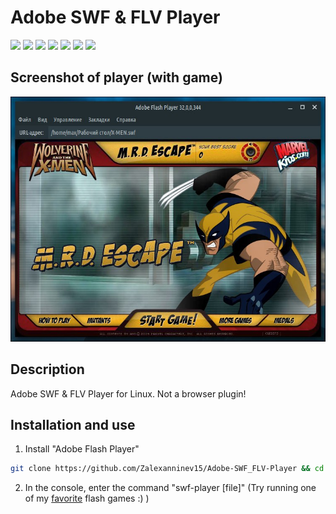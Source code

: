 # Adobe SWF & FLV Player

[![](https://img.shields.io/badge/OS-Linux-ligthgreen?logo=linux)](https://github.com/Zalexanninev15/Adobe-SWF_FLV-Player)
[![](https://img.shields.io/github/last-commit/Zalexanninev15/Adobe-SWF_FLV-Player)](https://github.com/Zalexanninev15/Adobe-SWF_FLV-Player/commits/master)
[![](https://img.shields.io/github/stars/Zalexanninev15/Adobe-SWF_FLV-Player.svg)](https://github.com/Zalexanninev15/Adobe-SWF_FLV-Player/stargazers)
[![](https://img.shields.io/github/forks/Zalexanninev15/Adobe-SWF_FLV-Player.svg)](https://github.com/Zalexanninev15/Adobe-SWF_FLV-Player/network/members)
[![](https://img.shields.io/badge/license-GPLv3-ligthgreen.svg)](LICENSE)
[![](https://img.shields.io/badge/donate-QIWI-FF8C00.svg)](https://qiwi.com/n/ZALEXANNINEV15)
[![](https://img.shields.io/badge/donate-YooMoney-8B3FFD.svg)](https://yoomoney.ru/to/410015106319420)

## Screenshot of player (with game)

![](https://github.com/Zalexanninev15/Adobe-SWF_FLV-Player/blob/master/screenshot.png?raw=true)

## Description
Adobe SWF & FLV Player for Linux. Not a browser plugin!

## Installation and use
1. Install "Adobe Flash Player"
```bash
git clone https://github.com/Zalexanninev15/Adobe-SWF_FLV-Player && cd Adobe-SWF_FLV-Player && sudo cp swf-player /usr/bin/swf-player
```
2. In the console, enter the command "swf-player [file]" (Try running one of my [favorite](https://github.com/Zalexanninev15/Adobe-SWF_FLV-Player-Installer/raw/master/X-MEN.swf) flash games :) )
